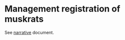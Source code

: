 # Management registration of muskrats

See [narrative](https://docs.google.com/document/d/1nR6CVhagGt5qRDRxg4ElmNSXr34smD6VDbttg7tWDNs/edit#) document.
